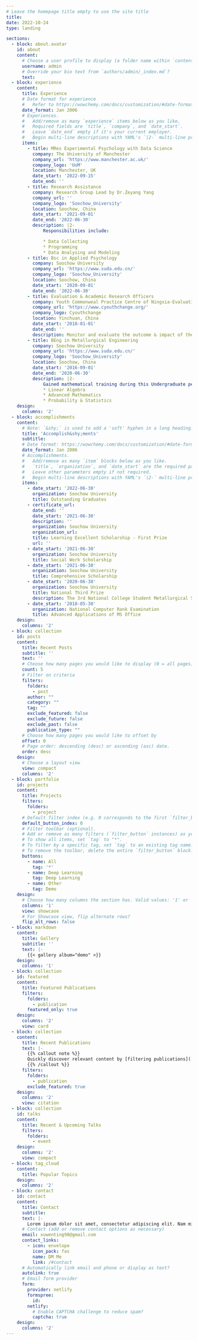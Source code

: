 ```yaml
---
# Leave the homepage title empty to use the site title
title:
date: 2022-10-24
type: landing

sections:
  - block: about.avatar
    id: about
    content:
      # Choose a user profile to display (a folder name within `content/authors/`)
      username: admin
      # Override your bio text from `authors/admin/_index.md`?
      text:
  - block: experience
    content:
      title: Experience
      # Date format for experience
      #   Refer to https://wowchemy.com/docs/customization/#date-format
      date_format: Jan 2006
      # Experiences.
      #   Add/remove as many `experience` items below as you like.
      #   Required fields are `title`, `company`, and `date_start`.
      #   Leave `date_end` empty if it's your current employer.
      #   Begin multi-line descriptions with YAML's `|2-` multi-line prefix.
      items:
        - title: MRes Experimental Psychology with Data Science
          company: The University of Manchester
          company_url: 'https://www.manchester.ac.uk/'
          company_logo: 'UoM'
          location: Manchester, UK
          date_start: '2022-09-15'
          date_end: ''
        - title: Research Assistance
          company: Research Group Lead by Dr.Zeyang Yang
          company_url: ''
          company_logo: 'Soochow_University'
          location: Soochow, China
          date_start: '2021-09-01'
          date_end: '2022-06-30'
          description: |2-
              Responsibilities include:

              * Data Collecting
              * Programming
              * Data Analysing and Modeling
        - title: Bsc in Applied Psychology
          company: Soochow University
          company_url: 'https://www.suda.edu.cn/'
          company_logo: 'Soochow_University'
          location: Soochow, China
          date_start: '2020-09-01'
          date_end: '2022-06-30'
        - title: Evaluation & Academic Research Officers
          company: Youth Commonweal Practice Centre of Ningxia·Evaluation and Academic Research Department
          company_url: 'https://www.cyouthchange.org/'
          company_logo: Cyouthchange
          location: Yinchuan, China
          date_start: '2018-01-01'
          date_end: ''
          description: Monitor and evaluate the outcome & impact of the projects delivered by the Organization. Conduct academic research among the youth group in northwest China.
        - title: BEng in Metallurgical Engineering
          company: Soochow University
          company_url: 'https://www.suda.edu.cn/'
          company_logo: 'Soochow_University'
          location: Soochow, China
          date_start: '2016-09-01'
          date_end: '2020-06-30'
          description: |2-
              Gained mathematical training during this Undergraduate period, including:
              * Linear Algebra
              * Advanced Mathematics
              * Probability & Statistics
    design:
      columns: '2'
  - block: accomplishments
    content:
      # Note: `&shy;` is used to add a 'soft' hyphen in a long heading.
      title: 'Accomplish&shy;ments'
      subtitle:
      # Date format: https://wowchemy.com/docs/customization/#date-format
      date_format: Jan 2006
      # Accomplishments.
      #   Add/remove as many `item` blocks below as you like.
      #   `title`, `organization`, and `date_start` are the required parameters.
      #   Leave other parameters empty if not required.
      #   Begin multi-line descriptions with YAML's `|2-` multi-line prefix.
      items:
        - date_start: '2022-06-30'
          organization: Soochow University
          title: Outstanding Graduates
        - certificate_url: 
          date_end: ''
          date_start: '2021-06-30'
          description: ''
          organization: Soochow University
          organization_url: 
          title: Learning Excellent Scholarship - First Prize
          url: ''
        - date_start: '2021-06-30'
          organization: Soochow University
          title: Social Work Scholarship
        - date_start: '2021-06-30'
          organization: Soochow University
          title: Comprehensive Scholarship
        - date_start: '2020-06-30'
          organization: Soochow University
          title: National Third Prize
          description: The 3rd National College Student Metallurgical Science and Technology Competition
        - date_start: '2018-05-30'
          organization: National Computer Rank Examination
          title: Advanced Applications of MS Office
    design:
      columns: '2'
  - block: collection
    id: posts
    content:
      title: Recent Posts
      subtitle: ''
      text: ''
      # Choose how many pages you would like to display (0 = all pages)
      count: 5
      # Filter on criteria
      filters:
        folders:
          - post
        author: ""
        category: ""
        tag: ""
        exclude_featured: false
        exclude_future: false
        exclude_past: false
        publication_type: ""
      # Choose how many pages you would like to offset by
      offset: 0
      # Page order: descending (desc) or ascending (asc) date.
      order: desc
    design:
      # Choose a layout view
      view: compact
      columns: '2'
  - block: portfolio
    id: projects
    content:
      title: Projects
      filters:
        folders:
          - project
      # Default filter index (e.g. 0 corresponds to the first `filter_button` instance below).
      default_button_index: 0
      # Filter toolbar (optional).
      # Add or remove as many filters (`filter_button` instances) as you like.
      # To show all items, set `tag` to "*".
      # To filter by a specific tag, set `tag` to an existing tag name.
      # To remove the toolbar, delete the entire `filter_button` block.
      buttons:
        - name: All
          tag: '*'
        - name: Deep Learning
          tag: Deep Learning
        - name: Other
          tag: Demo
    design:
      # Choose how many columns the section has. Valid values: '1' or '2'.
      columns: '1'
      view: showcase
      # For Showcase view, flip alternate rows?
      flip_alt_rows: false
  - block: markdown
    content:
      title: Gallery
      subtitle: ''
      text: |-
        {{< gallery album="demo" >}}
    design:
      columns: '1'
  - block: collection
    id: featured
    content:
      title: Featured Publications
      filters:
        folders:
          - publication
        featured_only: true
    design:
      columns: '2'
      view: card
  - block: collection
    content:
      title: Recent Publications
      text: |-
        {{% callout note %}}
        Quickly discover relevant content by [filtering publications](./publication/).
        {{% /callout %}}
      filters:
        folders:
          - publication
        exclude_featured: true
    design:
      columns: '2'
      view: citation
  - block: collection
    id: talks
    content:
      title: Recent & Upcoming Talks
      filters:
        folders:
          - event
    design:
      columns: '2'
      view: compact
  - block: tag_cloud
    content:
      title: Popular Topics
    design:
      columns: '2'
  - block: contact
    id: contact
    content:
      title: Contact
      subtitle:
      text: |-
        Lorem ipsum dolor sit amet, consectetur adipiscing elit. Nam mi diam, venenatis ut magna et, vehicula efficitur enim.
      # Contact (add or remove contact options as necessary)
      email: xuwenting98@gmail.com
      contact_links:
        - icon: envelope
          icon_pack: fas
          name: DM Me
          link: /#contact
      # Automatically link email and phone or display as text?
      autolink: true
      # Email form provider
      form:
        provider: netlify
        formspree:
          id:
        netlify:
          # Enable CAPTCHA challenge to reduce spam?
          captcha: true
    design:
      columns: '2'
---
```

